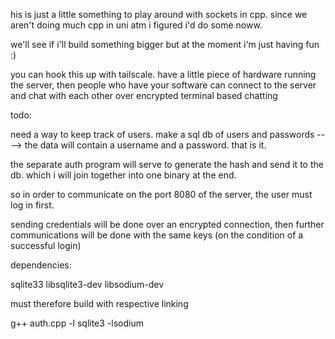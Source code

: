 his is just a little something to play around with sockets in cpp. since we aren't doing much cpp in uni atm i figured i'd do some noww.

we'll see if i'll build something bigger but at the moment i'm just having fun :)

you can hook this up with tailscale. have a little piece of hardware running the server, then people who have your software can connect to the server and chat with each other over encrypted terminal based chatting


todo:

need a way to keep track of users. make a sql db of users and passwords ----> the data will contain a username and a password. that is it.

the separate auth program will serve to generate the hash and send it to the db. which i will join together into one binary at the end.

so in order to communicate on the port 8080 of the server, the user must log in first.

sending credentials will be done over an encrypted connection, then further communications will be done with the same keys (on the condition of a successful login)



dependencies:

sqlite33 libsqlite3-dev libsodium-dev

must therefore build with respective linking

g++ auth.cpp -l sqlite3 -lsodium
